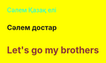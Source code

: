 <!DOCTYPE html>
<html lang="en">
<head>
    <meta charset="UTF-8">
    <meta http-equiv="X-UA-Compatible" content="IE=edge">
    <meta name="viewport" content="width=device-width, initial-scale=1.0">
    <title>Document</title>
    <style>
        html {
            background-color: #FFFF00;
        }
        p {
            color: rgb(0, 255, 255);
        }
        h1 {
            font-size: 16px;
        }
        h2 {
            color: rgb(136, 53, 53);
        }
        body {
            width: 50%;
        }
    </style>
</head>
<body>
    <p>Сәлем Қазақ елі</p>
    <h1>Сәлем достар</h1>
    <h2>Let's go my brothers</h2>
</body>
</html>
